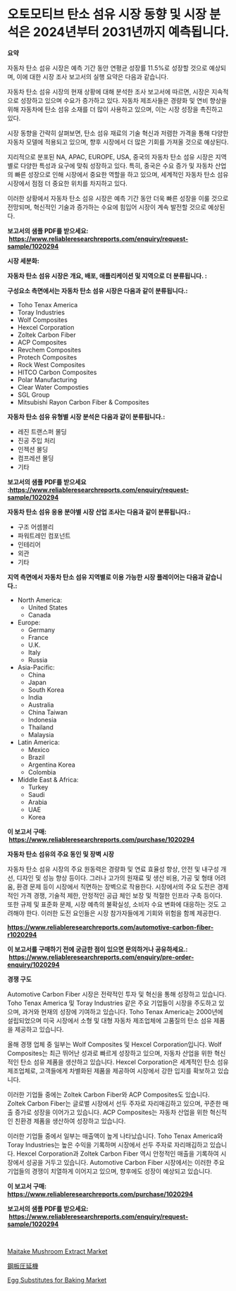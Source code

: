 <p><h1>오토모티브 탄소 섬유 시장 동향 및 시장 분석은 2024년부터 2031년까지 예측됩니다.</h1></p><p><strong>요약</strong></p>
<p><p>자동차 탄소 섬유 시장은 예측 기간 동안 연평균 성장률 11.5%로 성장할 것으로 예상되며, 이에 대한 시장 조사 보고서의 실행 요약은 다음과 같습니다.</p><p>자동차 탄소 섬유 시장의 현재 상황에 대해 분석한 조사 보고서에 따르면, 시장은 지속적으로 성장하고 있으며 수요가 증가하고 있다. 자동차 제조사들은 경량화 및 연비 향상을 위해 자동차에 탄소 섬유 소재를 더 많이 사용하고 있으며, 이는 시장 성장을 촉진하고 있다.</p><p>시장 동향을 간략히 살펴보면, 탄소 섬유 재료의 기술 혁신과 저렴한 가격을 통해 다양한 자동차 모델에 적용되고 있으며, 향후 시장에서 더 많은 기회를 가져올 것으로 예상된다.</p><p>지리적으로 분포된 NA, APAC, EUROPE, USA, 중국의 자동차 탄소 섬유 시장은 지역별로 다양한 특성과 요구에 맞춰 성장하고 있다. 특히, 중국은 수요 증가 및 자동차 산업의 빠른 성장으로 인해 시장에서 중요한 역할을 하고 있으며, 세계적인 자동차 탄소 섬유 시장에서 점점 더 중요한 위치를 차지하고 있다.</p><p>이러한 상황에서 자동차 탄소 섬유 시장은 예측 기간 동안 더욱 빠른 성장을 이룰 것으로 전망되며, 혁신적인 기술과 증가하는 수요에 힘입어 시장이 계속 발전할 것으로 예상된다.</p></p>
<p><strong>보고서의 샘플 PDF를 받으세요: &nbsp;<a href="https://www.reliableresearchreports.com/enquiry/request-sample/1020294">https://www.reliableresearchreports.com/enquiry/request-sample/1020294</a></strong></p>
<p><strong>시장 세분화:</strong></p>
<p><strong> 자동차 탄소 섬유 시장은 개요, 배포, 애플리케이션 및 지역으로 더 분류됩니다. :</strong></p>
<p><strong>구성요소 측면에서는 자동차 탄소 섬유 시장은 다음과 같이 분류됩니다.:</strong></p>
<p><ul><li>Toho Tenax America</li><li>Toray Industries</li><li>Wolf Composites</li><li>Hexcel Corporation</li><li>Zoltek Carbon Fiber</li><li>ACP Composites</li><li>Revchem Composites</li><li>Protech Composites</li><li>Rock West Composites</li><li>HITCO Carbon Composites</li><li>Polar Manufacturing</li><li>Clear Water Composties</li><li>SGL Group</li><li>Mitsubishi Rayon Carbon Fiber & Composites</li></ul></p>
<p><strong> 자동차 탄소 섬유 유형별 시장 분석은 다음과 같이 분류됩니다.:</strong></p>
<p><ul><li>레진 트랜스퍼 몰딩</li><li>진공 주입 처리</li><li>인젝션 몰딩</li><li>컴프레션 몰딩</li><li>기타</li></ul></p>
<p><strong>보고서의 샘플 PDF를 받으세요 :<a href="https://www.reliableresearchreports.com/enquiry/request-sample/1020294">https://www.reliableresearchreports.com/enquiry/request-sample/1020294</a></strong></p>
<p><strong> 자동차 탄소 섬유 응용 분야별 시장 산업 조사는 다음과 같이 분류됩니다.:</strong></p>
<p><ul><li>구조 어셈블리</li><li>파워트레인 컴포넌트</li><li>인테리어</li><li>외관</li><li>기타</li></ul></p>
<p><strong>지역 측면에서 자동차 탄소 섬유 지역별로 이용 가능한 시장 플레이어는 다음과 같습니다.:</strong></p>
<p><ul>
    <li>
        North America:
        <ul>
            <li>United States</li>
            <li>Canada</li>
        </ul>
    </li>
    <li>
        Europe:
        <ul>
            <li>Germany</li>
            <li>France</li>
            <li>U.K.</li>
            <li>Italy</li>
            <li>Russia</li>
        </ul>
    </li>
    <li>
        Asia-Pacific:
        <ul>
            <li>China</li>
            <li>Japan</li>
            <li>South Korea</li>
            <li>India</li>
            <li>Australia</li>
            <li>China Taiwan</li>
            <li>Indonesia</li>
            <li>Thailand</li>
            <li>Malaysia</li>
        </ul>
    </li>
    <li>
        Latin America:
        <ul>
            <li>Mexico</li>
            <li>Brazil</li>
            <li>Argentina Korea</li>
            <li>Colombia</li>
        </ul>
    </li>
    <li>
        Middle East & Africa:
        <ul>
            <li>Turkey</li>
            <li>Saudi</li>
            <li>Arabia</li>
            <li>UAE</li>
            <li>Korea</li>
        </ul>
    </li>
    </ul></p>
<p><strong>이 보고서 구매: &nbsp;<a href="https://www.reliableresearchreports.com/purchase/1020294">https://www.reliableresearchreports.com/purchase/1020294</a></strong></p>
<p><strong>자동차 탄소 섬유의 주요 동인 및 장벽 시장</strong></p>
<p><p>자동차 탄소 섬유 시장의 주요 원동력은 경량화 및 연료 효율성 향상, 안전 및 내구성 개선, 디자인 및 성능 향상 등이다. 그러나 고가의 원재료 및 생산 비용, 가공 및 형태 어려움, 환경 문제 등이 시장에서 직면하는 장벽으로 작용한다. 시장에서의 주요 도전은 경제적인 가격 경쟁, 기술적 제한, 안정적인 공급 체인 보장 및 적절한 인프라 구축 등이다. 또한 규제 및 표준화 문제, 시장 예측의 불확실성, 소비자 수요 변화에 대응하는 것도 고려해야 한다. 이러한 도전 요인들은 시장 참가자들에게 기회와 위험을 함께 제공한다.</p></p>
<p><strong><a href="https://www.reliableresearchreports.com/automotive-carbon-fiber-r1020294">https://www.reliableresearchreports.com/automotive-carbon-fiber-r1020294</a></strong></p>
<p><strong>이 보고서를 구매하기 전에 궁금한 점이 있으면 문의하거나 공유하세요.: &nbsp;<a href="https://www.reliableresearchreports.com/enquiry/pre-order-enquiry/1020294">https://www.reliableresearchreports.com/enquiry/pre-order-enquiry/1020294</a></strong></p>
<p><strong>경쟁 구도</strong></p>
<p><p>Automotive Carbon Fiber 시장은 전략적인 투자 및 혁신을 통해 성장하고 있습니다. Toho Tenax America 및 Toray Industries 같은 주요 기업들이 시장을 주도하고 있으며, 과거와 현재의 성장에 기여하고 있습니다. Toho Tenax America는 2000년에 설립되었으며 미국 시장에서 소형 및 대형 자동차 제조업체에 고품질의 탄소 섬유 제품을 제공하고 있습니다. </p><p>올해 경쟁 업체 중 일부는 Wolf Composites 및 Hexcel Corporation입니다. Wolf Composites는 최근 뛰어난 성과로 빠르게 성장하고 있으며, 자동차 산업을 위한 혁신적인 탄소 섬유 제품을 생산하고 있습니다. Hexcel Corporation은 세계적인 탄소 섬유 제조업체로, 고객들에게 차별화된 제품을 제공하여 시장에서 강한 입지를 확보하고 있습니다.</p><p>이러한 기업들 중에는 Zoltek Carbon Fiber와 ACP Composites도 있습니다. Zoltek Carbon Fiber는 글로벌 시장에서 선두 주자로 자리매김하고 있으며, 꾸준한 매출 증가로 성장을 이어가고 있습니다. ACP Composites는 자동차 산업을 위한 혁신적인 친환경 제품을 생산하여 성장하고 있습니다.</p><p>이러한 기업들 중에서 일부는 매출액이 높게 나타났습니다. Toho Tenax America와 Toray Industries는 높은 수익을 기록하며 시장에서 선두 주자로 자리매김하고 있습니다. Hexcel Corporation과 Zoltek Carbon Fiber 역시 안정적인 매출을 기록하여 시장에서 성공을 거두고 있습니다. Automotive Carbon Fiber 시장에서는 이러한 주요 기업들의 경쟁이 치열하게 이어지고 있으며, 향후에도 성장이 예상되고 있습니다.</p></p>
<p><strong>이 보고서 구매: &nbsp; <a href="https://www.reliableresearchreports.com/purchase/1020294">https://www.reliableresearchreports.com/purchase/1020294</a></strong></p>
<p><strong>보고서의 샘플 PDF를 받으세요: &nbsp;<a href="https://www.reliableresearchreports.com/enquiry/request-sample/1020294">https://www.reliableresearchreports.com/enquiry/request-sample/1020294</a></strong><strong></strong></p>
<p>&nbsp;</p>
<p><p><a href="https://confirmed-shield-e13.notion.site/Maitake-Mushroom-Extract-Market-Size-Focuses-on-Market-Dynamics-In-Depth-Analysis-and-Future-Projec-87987b125a1e43df81012f5f4b01d70c">Maitake Mushroom Extract Market</a></p><p><a href="https://github.com/xemfu2379520/Market-Research-Report-List-1/blob/main/465939818884.md">鋼板圧延機</a></p><p><a href="https://github.com/ChiragRP21/Market-Research-Report-List-4/blob/main/egg-substitutes-for-baking-market.md">Egg Substitutes for Baking Market</a></p></p>